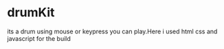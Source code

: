 # drumKit
its a drum using   mouse or keypress you can play.Here i used html css and javascript for the build
